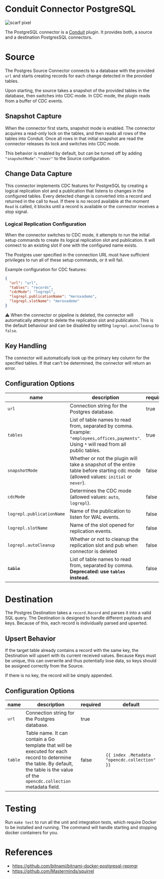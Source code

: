 # Conduit Connector PostgreSQL
![scarf pixel](https://static.scarf.sh/a.png?x-pxid=1423de19-24e7-4d64-91cf-0b893ca28cc6)

The PostgreSQL connector is a [Conduit](https://github.com/ConduitIO/conduit) plugin. It provides both, a source
and a destination PostgresSQL connectors.

# Source

The Postgres Source Connector connects to a database with the provided `url` and starts creating records for each change
detected in the provided tables.

Upon starting, the source takes a snapshot of the provided tables in the database, then switches into CDC mode. In CDC mode,
the plugin reads from a buffer of CDC events.

## Snapshot Capture

When the connector first starts, snapshot mode is enabled. The connector acquires a read-only lock on the tables, and
then reads all rows of the tables into Conduit. Once all rows in that initial snapshot are read the connector releases
its lock and switches into CDC mode.

This behavior is enabled by default, but can be turned off by adding `"snapshotMode":"never"` to the Source
configuration.

## Change Data Capture

This connector implements CDC features for PostgreSQL by creating a logical replication slot and a publication that
listens to changes in the configured tables. Every detected change is converted into a record and returned in the call to
`Read`. If there is no record available at the moment `Read` is called, it blocks until a record is available or the
connector receives a stop signal.

### Logical Replication Configuration

When the connector switches to CDC mode, it attempts to run the initial setup commands to create its logical replication
slot and publication. It will connect to an existing slot if one with the configured name exists.

The Postgres user specified in the connection URL must have sufficient privileges to run all of these setup commands, or
it will fail.

Example configuration for CDC features:

```json
{
  "url": "url",
  "tables": "records",
  "cdcMode": "logrepl",
  "logrepl.publicationName": "meroxademo",
  "logrepl.slotName": "meroxademo"
}
```

:warning: When the connector or pipeline is deleted, the connector will automatically attempt to delete the replication slot and publication. This is the default behaviour and can be disabled by setting `logrepl.autoCleanup` to `false`.

## Key Handling

The connector will automatically look up the primary key column for the specified tables. If that can't be determined,
the connector will return an error.

## Configuration Options

| name                      | description                                                                                                                                   | required | default       |
|---------------------------|-----------------------------------------------------------------------------------------------------------------------------------------------|----------|---------------|
| `url`                     | Connection string for the Postgres database.                                                                                                  | true     |               |
| `tables`                  | List of table names to read from, separated by comma. Example: `"employees,offices,payments"`. Using `*` will read from all public tables.    | true     |               |
| `snapshotMode`            | Whether or not the plugin will take a snapshot of the entire table before starting cdc mode (allowed values: `initial` or `never`).           | false    | `initial`     |
| `cdcMode`                 | Determines the CDC mode (allowed values: `auto`, `logrepl`).                                                                                  | false    | `auto`        |
| `logrepl.publicationName` | Name of the publication to listen for WAL events.                                                                                             | false    | `conduitpub`  |
| `logrepl.slotName`        | Name of the slot opened for replication events.                                                                                               | false    | `conduitslot` |
| `logrepl.autoCleanup`     | Whether or not to cleanup the replication slot and pub when connector is deleted                                                              | false    | `true` |
| ~~`table`~~               | List of table names to read from, separated by comma. **Deprecated: use `tables` instead.**                                                   | false    |               |

# Destination

The Postgres Destination takes a `record.Record` and parses it into a valid SQL query. The Destination is designed to
handle different payloads and keys. Because of this, each record is individually parsed and upserted.

## Upsert Behavior

If the target table already contains a record with the same key, the Destination will upsert with its current received
values. Because Keys must be unique, this can overwrite and thus potentially lose data, so keys should be assigned
correctly from the Source.

If there is no key, the record will be simply appended.

## Configuration Options

| name    | description                                                                                                                                                                           | required | default                                      |
|---------|---------------------------------------------------------------------------------------------------------------------------------------------------------------------------------------|----------|----------------------------------------------|
| `url`   | Connection string for the Postgres database.                                                                                                                                          | true     |                                              |
| `table` | Table name. It can contain a Go template that will be executed for each record to determine the table. By default, the table is the value of the `opencdc.collection` metadata field. | false    | `{{ index .Metadata "opencdc.collection" }}` |

# Testing

Run `make test` to run all the unit and integration tests, which require Docker to be installed and running. The command
will handle starting and stopping docker containers for you.

# References

- https://github.com/bitnami/bitnami-docker-postgresql-repmgr
- https://github.com/Masterminds/squirrel
